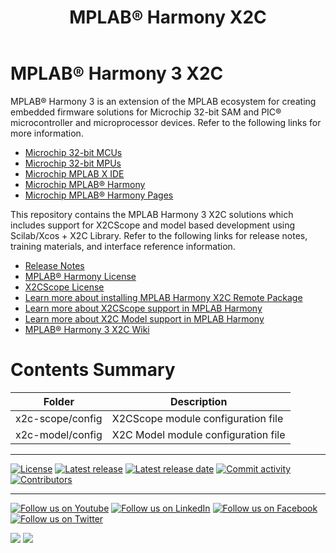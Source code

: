﻿---
title: MPLAB® Harmony X2C
has_children: true
has_toc: false
nav_order: 1

---

# MPLAB® Harmony 3 X2C

MPLAB® Harmony 3 is an extension of the MPLAB ecosystem for creating
embedded firmware solutions for Microchip 32-bit SAM and PIC® microcontroller
and microprocessor devices.  Refer to the following links for more information.

- [Microchip 32-bit MCUs](https://www.microchip.com/design-centers/32-bit)
- [Microchip 32-bit MPUs](https://www.microchip.com/design-centers/32-bit-mpus)
- [Microchip MPLAB X IDE](https://www.microchip.com/mplab/mplab-x-ide)
- [Microchip MPLAB® Harmony](https://www.microchip.com/mplab/mplab-harmony)
- [Microchip MPLAB® Harmony Pages](https://microchip-mplab-harmony.github.io/)

This repository contains the MPLAB Harmony 3 X2C solutions which includes support for X2CScope and model based development using Scilab/Xcos + X2C Library. Refer to the following links for release notes, training materials, and interface reference information.

- [Release Notes](release_notes.md)
- [MPLAB® Harmony License](mplab_harmony_license.md)
- [X2CScope License](x2c_scope_license.md)
- [Learn more about installing MPLAB Harmony X2C Remote Package](installing_mh_x2c.md)
- [Learn more about X2CScope support in MPLAB Harmony](x2c-scope/docs/readme.md)
- [Learn more about X2C Model support in MPLAB Harmony](x2c-model/docs/readme.md)
- [MPLAB® Harmony 3 X2C Wiki](https://github.com/Microchip-MPLAB-Harmony/x2c/wiki)


# Contents Summary

| Folder     | Description                                               |
| ---        | ---                                                       |
| x2c-scope/config | X2CScope module configuration file                  |
| x2c-model/config | X2C Model module configuration file                  |



____

[![License](https://img.shields.io/badge/license-Harmony%20license-orange.svg)](https://github.com/Microchip-MPLAB-Harmony/x2c/blob/master/mplab_harmony_license.md)
[![Latest release](https://img.shields.io/github/release/Microchip-MPLAB-Harmony/x2c.svg)](https://github.com/Microchip-MPLAB-Harmony/x2c/releases/latest)
[![Latest release date](https://img.shields.io/github/release-date/Microchip-MPLAB-Harmony/x2c.svg)](https://github.com/Microchip-MPLAB-Harmony/x2c/releases/latest)
[![Commit activity](https://img.shields.io/github/commit-activity/y/Microchip-MPLAB-Harmony/x2c.svg)](https://github.com/Microchip-MPLAB-Harmony/x2c/graphs/commit-activity)
[![Contributors](https://img.shields.io/github/contributors-anon/Microchip-MPLAB-Harmony/x2c.svg)]()

____

[![Follow us on Youtube](https://img.shields.io/badge/Youtube-Follow%20us%20on%20Youtube-red.svg)](https://www.youtube.com/user/MicrochipTechnology)
[![Follow us on LinkedIn](https://img.shields.io/badge/LinkedIn-Follow%20us%20on%20LinkedIn-blue.svg)](https://www.linkedin.com/company/microchip-technology)
[![Follow us on Facebook](https://img.shields.io/badge/Facebook-Follow%20us%20on%20Facebook-blue.svg)](https://www.facebook.com/microchiptechnology/)
[![Follow us on Twitter](https://img.shields.io/twitter/follow/MicrochipTech.svg?style=social)](https://twitter.com/MicrochipTech)

[![](https://img.shields.io/github/stars/Microchip-MPLAB-Harmony/x2c.svg?style=social)]()
[![](https://img.shields.io/github/watchers/Microchip-MPLAB-Harmony/x2c.svg?style=social)]()